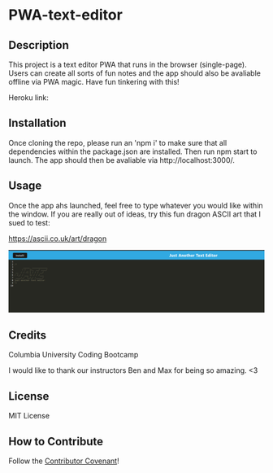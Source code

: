 # PWA-text-editor

## Description

This project is a text editor PWA that runs in the browser (single-page). Users can create all sorts of fun notes and the app should also be avaliable offline via PWA magic. Have fun tinkering with this!

Heroku link: 

## Installation

Once cloning the repo, please run an 'npm i' to make sure that all dependencies within the package.json are installed. Then run npm start to launch. The app should then be avaliable via http://localhost:3000/. 

## Usage

Once the app ahs launched, feel free to type whatever you would like within the window. If you are really out of ideas, try this fun dragon ASCII art that I sued to test: 

https://ascii.co.uk/art/dragon 

![screenshot of text editor app](texteditappscreen.png)

## Credits

Columbia University Coding Bootcamp

I would like to thank our instructors Ben and Max for being so amazing. <3

## License

MIT License

## How to Contribute

Follow the [Contributor Covenant](https://www.contributor-covenant.org/)!


